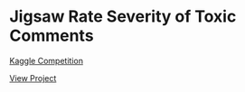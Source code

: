 # Jigsaw Rate Severity of Toxic Comments

[Kaggle Competition](https://www.kaggle.com/competitions/jigsaw-toxic-severity-rating)

[View Project](https://www.kaggle.com/code/mdbodrulalam/rate-severity-using-multiple-ml-solution)
